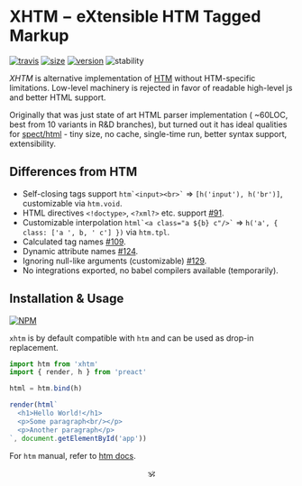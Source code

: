 # XHTM − eXtensible HTM Tagged Markup

<p>
<a href="https://travis-ci.org/dy/xhtm"><img src="https://travis-ci.org/dy/xhtm.svg?branch=master" alt="travis"></a>
<a href="https://bundlephobia.com/result?p=xhtm"><img alt="size" src="https://img.shields.io/bundlephobia/minzip/xhtm?label=size"></a>
<a href="https://npmjs.org/package/xhtm"><img alt="version" src="https://img.shields.io/npm/v/xhtm"></a>
<img src="https://img.shields.io/badge/stability-stable-green" alt="stability"/>
</p>

_XHTM_ is alternative implementation of [HTM](https://ghub.io/htm) without HTM-specific limitations.
Low-level machinery is rejected in favor of readable high-level js and better HTML support.

Originally that was just state of art HTML parser implementation ( ~60LOC, best from 10 variants in R&D branches), but turned out it has ideal qualities for [spect/html](https://ghub.io/spect) - tiny size, no cache, single-time run, better syntax support, extensibility.

## Differences from HTM

* Self-closing tags support `` htm`<input><br>` `` ⇒ `[h('input'), h('br')]`, customizable via `htm.void`.
* HTML directives `<!doctype>`, `<?xml?>` etc. support [#91](https://github.com/developit/htm/issues/91).
* Customizable interpolation `` html`<a class="a ${b} c"/>` `` ⇒ `h('a', { class: ['a ', b, ' c'] })` via `htm.tpl`.
* Calculated tag names [#109](https://github.com/developit/htm/issues/109).
* Dynamic attribute names [#124](https://github.com/developit/htm/issues/124).
* Ignoring null-like arguments (customizable) [#129](https://github.com/developit/htm/issues/129).
* No integrations exported, no babel compilers available (temporarily).

<!--
* Optionally closed tags support [#91](https://github.com/developit/htm/issues/91).
* Spaces are compatible with HTML (customizable) [#128](https://github.com/developit/htm/issues/128).
* Escaping quotes [#96](https://github.com/developit/htm/issues/96).
-->

## Installation & Usage


[![NPM](https://nodei.co/npm/xhtm.png?mini=true)](https://nodei.co/npm/xhtm/)

`xhtm` is by default compatible with `htm` and can be used as drop-in replacement.

```js
import htm from 'xhtm'
import { render, h } from 'preact'

html = htm.bind(h)

render(html`
  <h1>Hello World!</h1>
  <p>Some paragraph<br/></p>
  <p>Another paragraph</p>
`, document.getElementById('app'))
```

For `htm` manual, refer to [htm docs](https://ghub.io/htm).


<!--
## Comparison

|                             | htm       | xhtm            | domtagger | hyperx   | common-tags |
|---|:---:|:---:|:---:|:---:|:---:|
| Size                        | 672b      | 512b            |  1186b    | 1949b    | 1242b       |
| Performance: creation       | 88,111/s  | 30,000/s        |  7,604/s  | 58,961/s | 172,692/s   |
| Performance: usage          | 617,870/s | 30,000/s        |  16,577/s | 60,888/s | 22,344/s    |
| HTML Support                | -         | ~               |           |          |             |
| JSX Support                 | +         | +               |           |          |             |
| Output Format               | h         | h               |           |          |             |
| Static Compiler             | +         | -               |           |          |             |
-->

<p align="center">🕉️</p>
